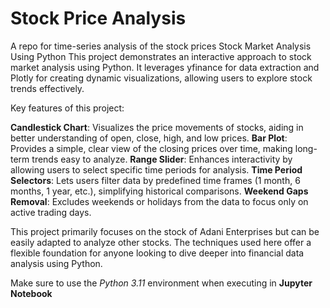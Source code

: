 # Stock Price Analysis
A repo for time-series analysis of the stock prices
Stock Market Analysis Using Python
This project demonstrates an interactive approach to stock market analysis using Python. It leverages yfinance for data extraction and Plotly for creating dynamic visualizations, allowing users to explore stock trends effectively.

Key features of this project:

**Candlestick Chart**: Visualizes the price movements of stocks, aiding in better understanding of open, close, high, and low prices.
**Bar Plot**: Provides a simple, clear view of the closing prices over time, making long-term trends easy to analyze.
**Range Slider**: Enhances interactivity by allowing users to select specific time periods for analysis.
**Time Period Selectors**: Lets users filter data by predefined time frames (1 month, 6 months, 1 year, etc.), simplifying historical comparisons.
**Weekend Gaps Removal**: Excludes weekends or holidays from the data to focus only on active trading days.

This project primarily focuses on the stock of Adani Enterprises but can be easily adapted to analyze other stocks. The techniques used here offer a flexible foundation for anyone looking to dive deeper into financial data analysis using Python.

Make sure to use the _Python 3.11_ environment when executing in **Jupyter Notebook**
